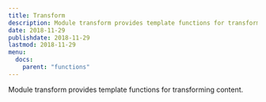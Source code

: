```yaml
---
title: Transform
description: Module transform provides template functions for transforming content.
date: 2018-11-29
publishdate: 2018-11-29
lastmod: 2018-11-29
menu:
  docs:
    parent: "functions"
---
```


Module transform provides template functions for transforming content.
